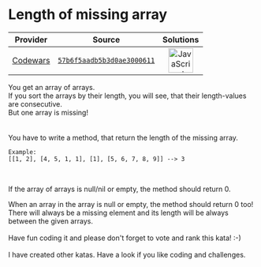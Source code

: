 [_metadata_:generated]: - "true"

# Length of missing array

<!-- INFO TABLE BEGIN -->

| Provider                                        | Source                                                                               | Solutions                                                                                                                                                    |
| :---------------------------------------------: | :----------------------------------------------------------------------------------: | :----------------------------------------------------------------------------------------------------------------------------------------------------------: |
| [Codewars](../../../docs/providers/Codewars.md) | [`57b6f5aadb5b3d0ae3000611`](https://www.codewars.com/kata/57b6f5aadb5b3d0ae3000611) | [<img src="https://res.cloudinary.com/rascaltwo/image/upload/v1631924076/javascript_ehszr7.svg" alt="JavaScript" title="JavaScript" width="50" />](solve.js) |

<!-- INFO TABLE END -->

You get an array of arrays.<br>
If you sort the arrays by their length, you will see, that their length-values are consecutive.<br>
But one array is missing!<br>
<br><br>
You have to write a method, that return the length of the missing array.<br>
```
Example:
[[1, 2], [4, 5, 1, 1], [1], [5, 6, 7, 8, 9]] --> 3
```
<br>

If the array of arrays is null/nil or empty, the method should return 0.<br>

When an array in the array is null or empty, the method should return 0 too!<br>
There will always be a missing element and its length will be always between the given arrays.
<br><br>
Have fun coding it and please don't forget to vote and rank this kata! :-)<br> 
<br>
I have created other katas. Have a look if you like coding and challenges.

